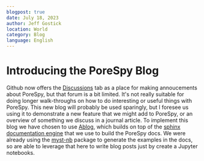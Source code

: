 ```yaml
---
blogpost: true
date: July 18, 2023
author: Jeff Gostick
location: World
category: Blog
language: English
---
```


# Introducing the PoreSpy Blog

Github now offers the [Discussions](https://github.com/PMEAL/porespy/discussions) tab as a place for making annoucements about PoreSpy, but that forum is a bit limited. It's not really suitable for doing longer walk-throughs on how to do interesting or useful things with PoreSpy. This new blog will probably be used sparingly, but I foresee us using it to demonstrate a new feature that we might add to PoreSpy, or an overview of something we discuss in a journal article. To implement this blog we have chosen to use [Ablog](https://ablog.readthedocs.io/en/stable/index.html), which builds on top of the [sphinx documentation engine](http://sphinx-doc.org/) that we use to build the PoreSpy docs. We were already using the [myst-nb](https://myst-nb.readthedocs.io/en/latest/) package to generate the examples in the docs, so are able to leverage that here to write blog posts just by create a Jupyter notebooks. 
